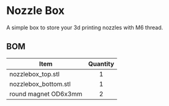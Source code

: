 # Nozzle Box

A simple box to store your 3d printing nozzles with M6 thread.

## BOM
| Item                   | Quantity |
| ---------------------- | :------: |
| nozzlebox_top.stl      | 1        |
| nozzlebox_bottom.stl   | 1        |
| round magnet OD6x3mm   | 2        |

